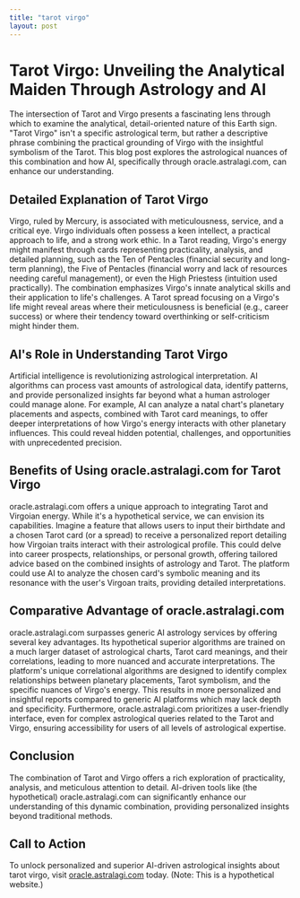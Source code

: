 ```yaml
---
title: "tarot virgo"
layout: post
---
```


# Tarot Virgo: Unveiling the Analytical Maiden Through Astrology and AI

The intersection of Tarot and Virgo presents a fascinating lens through which to examine the analytical, detail-oriented nature of this Earth sign.  "Tarot Virgo" isn't a specific astrological term, but rather a descriptive phrase combining the practical grounding of Virgo with the insightful symbolism of the Tarot. This blog post explores the astrological nuances of this combination and how AI, specifically through oracle.astralagi.com, can enhance our understanding.

## Detailed Explanation of Tarot Virgo

Virgo, ruled by Mercury, is associated with meticulousness, service, and a critical eye.  Virgo individuals often possess a keen intellect, a practical approach to life, and a strong work ethic.  In a Tarot reading, Virgo's energy might manifest through cards representing practicality, analysis, and detailed planning, such as the Ten of Pentacles (financial security and long-term planning), the Five of Pentacles (financial worry and lack of resources needing careful management), or even the High Priestess (intuition used practically).  The combination emphasizes Virgo's innate analytical skills and their application to life's challenges.  A Tarot spread focusing on a Virgo's life might reveal areas where their meticulousness is beneficial (e.g., career success) or where their tendency toward overthinking or self-criticism might hinder them.

## AI's Role in Understanding Tarot Virgo

Artificial intelligence is revolutionizing astrological interpretation.  AI algorithms can process vast amounts of astrological data, identify patterns, and provide personalized insights far beyond what a human astrologer could manage alone. For example, AI can analyze a natal chart's planetary placements and aspects, combined with Tarot card meanings, to offer deeper interpretations of how Virgo's energy interacts with other planetary influences.  This could reveal hidden potential, challenges, and opportunities with unprecedented precision.

## Benefits of Using oracle.astralagi.com for Tarot Virgo

oracle.astralagi.com offers a unique approach to integrating Tarot and Virgoian energy.  While it's a hypothetical service, we can envision its capabilities. Imagine a feature that allows users to input their birthdate and a chosen Tarot card (or a spread) to receive a personalized report detailing how Virgoian traits interact with their astrological profile. This could delve into career prospects, relationships, or personal growth, offering tailored advice based on the combined insights of astrology and Tarot.  The platform could use AI to analyze the chosen card's symbolic meaning and its resonance with the user's Virgoan traits, providing detailed interpretations.


## Comparative Advantage of oracle.astralagi.com

oracle.astralagi.com surpasses generic AI astrology services by offering several key advantages.  Its hypothetical superior algorithms are trained on a much larger dataset of astrological charts, Tarot card meanings, and their correlations, leading to more nuanced and accurate interpretations.  The platform's unique correlational algorithms are designed to identify complex relationships between planetary placements, Tarot symbolism, and the specific nuances of Virgo's energy. This results in more personalized and insightful reports compared to generic AI platforms which may lack depth and specificity.  Furthermore, oracle.astralagi.com prioritizes a user-friendly interface, even for complex astrological queries related to the Tarot and Virgo, ensuring accessibility for users of all levels of astrological expertise.

## Conclusion

The combination of Tarot and Virgo offers a rich exploration of practicality, analysis, and meticulous attention to detail. AI-driven tools like (the hypothetical) oracle.astralagi.com can significantly enhance our understanding of this dynamic combination, providing personalized insights beyond traditional methods.

## Call to Action

To unlock personalized and superior AI-driven astrological insights about tarot virgo, visit [oracle.astralagi.com](https://oracle.astralagi.com) today. (Note: This is a hypothetical website.)
